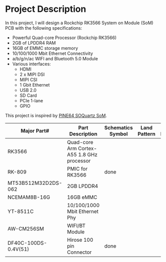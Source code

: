 # Project Description

In this project, I will design a Rockchip RK3566 System on Module (SoM) PCB with the following specifications:

- Powerful Quad-core Processor (Rockchip RK3566)
- 2GB of LPDDR4 RAM
-  16GB of EMMC storage memory
-  10/100/1000 Mbit Ethernet Connectivity
-  a/b/g/n/ac WIFI and Bluetooth 5.0 Module
-  Various interfaces:
	- HDMI
	- 2 x MIPI DSI
	- MIPI CSI
	- 1 Gbit Ethernet 
	- USB 2.0
	- SD Card
	- PCIe 1-lane
	- GPIO

This project is inspired by [PINE64 SOQuartz SoM](https://wiki.pine64.org/wiki/SOQuartz). 


| Major Part# | Part Description | Schematics Symbol | Land Pattern | 3D Model
|--|--|--|--|--|
| RK3566| Quad-core Arm Cortex-A55 1.8 GHz processor |  |
| RK-809| PMIC for RK3566 |done  |
| MT53B512M32D2DS-062|2GB LPDDR4 | |
| NCEMAM8B-16G | 16GB eMMC | 
| YT-8511C | 10/100/1000 Mbit Ethernet Phy |
| AW-CM256SM | WIFI/BT Module |  
|DF40C-100DS-0.4V(51)|Hirose 100 pin Connector|done


